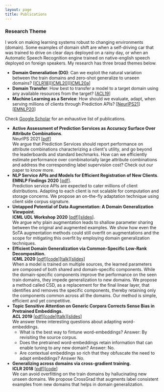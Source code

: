 ```yaml
---
layout: page
title: Publications
---
```


### Research Theme
I work on making learning systems robust to changing environments (domain).
Some examples of domain shift are when a self-driving car that was trained to drive on clear days deployed on a rainy day, or when an Automatic Speech Recognition engine trained on native-english speech deployed on foreign speakers. 
My research has three broad themes below. 

* **Domain Generaliation (DG)**: Can we exploit the natural variation between the train domains and zero-shot generalize to unseen domains? [[ICLR18](#crossgrad)][[ICML20](#csd)][[ICML20a](#dg_for_dr)]
* **Domain Transfer**: How best to transfer a model to a target domain using any available resources from the target? [[ACL19](#srcsel)]
* **Machine Learning as a Service**: How should we evaluate, adapt, when serving millions of clients through Prediction APIs? [[NeurIPS21](#accsurf)][[EMNLP20](#topicsig)]

Check [Google Scholar](https://scholar.google.co.in/citations?user=DQddccYAAAAJ) for an exhaustive list of publications.  
<a name="accsurf"></a>
* **Active Assessment of Prediction Services as Accuracy Surface Over Attribute Combinations**.  
  NeurIPS 2021 [[pdf](https://arxiv.org/pdf/2108.06514.pdf)]  
  We argue that Prediction Services should report performance on attribute combinations characterizing a client's utility, and go beyond the leaderboards and standard bechmarks. How can we efficiently estimate performance over combinatorially large attribute combinations and address the corresponding label supervision cost? Check out our paper to know more.      
<a name="topicsig"></a>
* **NLP Service APIs and Models for Efficient Registration of New Clients**.   
  **EMNLP Findings 2020** [[pdf](https://arxiv.org/pdf/2010.01526.pdf)].   
  Prediction service APIs are expected to cater millions of client distributions. Adapting to each client is not scalable for computation and storage concerns. 
  We propose an on-the-fly adaptation technique using client side corpus signature.    
<a name="dg_for_dr"></a>
* **Untapped Potential of Data Augmentation: A Domain Generalization Viewpoint**.   
  **ICML UDL Workshop 2020** [[pdf](https://arxiv.org/abs/2007.04662)][[slides](https://docs.google.com/presentation/d/1IZuAc9GKrB2WO00kWOo1FOMs8sGBWe7XZLrhfZNHAJY/edit?usp=sharing)].       
  We argue why plain augmentation leads to shallow parameter sharing between the original and augmented examples. We show how even the SoTA augmentation methods could still overfit on augmentations and the scope for mitigating this overfit by employing domain generalization techniques.  
<a name="csd"></a>
* **Efficient Domain Generalization via Common-Specific Low-Rank Decomposition.**  
  **ICML 2020** [[pdf](https://arxiv.org/abs/2003.12815)][[code](https://github.com/vihari/CSD/)][[talk](https://icml.cc/virtual/2020/poster/6528)][[slides](https://docs.google.com/presentation/d/1x0MXQrutH1XJunhCPPqaHhWnqn49fZcPyMyJEdGDWv4/edit?usp=sharing)]    
  When a model is trained on multiple sources, the learned parameters are composed of both shared and domain-specific components. 
  While the domain-specific components improve the performance on the seen train domains, they impede generalization to new domains. 
  We propose a method called CSD, as a replacement for the final linear layer, that identifies and removes the specific components, thereby retaining only the components common across all the domains.   Our method is simple, efficient and yet competitive.  
<a name="srcsel"></a>
* **Topic Sensitive Attention on Generic Corpora Corrects Sense Bias in Pretrained Embeddings.**  
  **ACL 2019** [[pdf](https://arxiv.org/abs/1906.02688)][[code](https://github.com/vihari/focussed_embs)][[talk](https://vimeo.com/384490539)][[slides](https://docs.google.com/presentation/d/1cEiov879145R6oOBESjif2PcsNXKljZPORegf6_fEMU/edit?usp=sharing)]  
  We answer three interesting questions about adapting word-embeddings.
  + What is the best way to fintune word-embeddings? Answer: By revisiting the source corpus.
  + Does the pretrained word-embeddings retain information that can enable tuning to any new domain? Answer: No.
  + Are contextual embeddings so rich that they obfuscate the need to adapt embeddings? Answer No.   
<a name="crossgrad"></a>
* **Generalizing across domains via cross-gradient training.**   
  **ICLR 2018** [[pdf](https://arxiv.org/pdf/1804.10745.pdf)][[code](https://github.com/vihari/crossgrad)]   
  We can avoid overfitting on the train domains by hallucinating new unseen domains. We propose CrossGrad that augments label consistent examples from new domains that helps in domain generalization.
